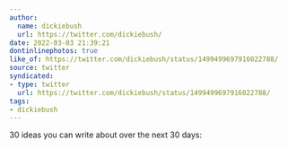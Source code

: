 ```yaml
---
author:
  name: dickiebush
  url: https://twitter.com/dickiebush/
date: 2022-03-03 21:39:21
dontinlinephotos: true
like_of: https://twitter.com/dickiebush/status/1499499697916022788/
source: twitter
syndicated:
- type: twitter
  url: https://twitter.com/dickiebush/status/1499499697916022788/
tags:
- dickiebush
---
```


30 ideas you can write about over the next 30 days: